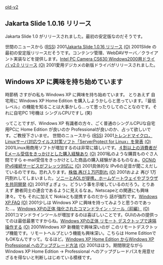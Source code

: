 [old-v2](ig011113-orig.html)

## Jakarta Slide 1.0.16 リリース

Jakarta Slide 1.0 がリリースされました。最初の安定版なのだそうです。




 


世間のニュースから ([RSS](ig011113-release.xml)) 2001[Jakarta Slide 1.0.16 リリース](http://jakarta.apache.org/slide/index.html) [(O)](http://jakarta.apache.org/slide/index.html) 2001Slide の最初の安定版リリースだそうです。コンテンツ管理、WebDAVサーバ／クライアント実装などを提供します。[Intel PC Camera CS630 Windows2000用ドライバ v2.0 リリース](http://support.intel.com/support/createshare/camerapack/windows2000/drivers.htm) [(O)](http://support.intel.com/support/createshare/camerapack/windows2000/drivers.htm) 2001愛用デジカメの新版ドライバがリリースされました。

## Windows XP に興味を持ち始めています


時節柄 さすがの私も Windows XP に興味を持ち始めています。
とりあえず 自宅用に Windows XP Home Edition を購入しようかしらと思っています。『最低レベル』の機能を知ることは大事かしら…って思ったりしてのことなのです。それに自宅PC
1号機は シングルCPUですし (笑)

ってことですが、Windows XP 有識者の方々、ごく普通のシングルCPUな自宅用PCに
Home Edition が良いのか Professionalが良いのか、占って欲しいです。ご教授下さいませ。
世間のニュースから ([RSS](ig011113-news.xml)) 2001[トレンドマイクロ，Linuxサーバ対応ウイルス対策ソフト「ServerProtect for Linux」を発表](http://www.zdnet.co.jp/enterprise/0111/12/01111213.html) [(O)](http://www.zdnet.co.jp/enterprise/0111/12/01111213.html) 2001Linux用商用ソフトが増加するのは非常に嬉しいです。[４割以上の消費者がEメール受信をきっかけとした購入経験あり](http://japan.internet.com/research/20011112/1.html) [(O)](http://japan.internet.com/research/20011112/1.html) 2001私のような購買ものぐさ人間ですら e-mail受信をきっかけとした商品の購入経験があるものなぁ。[OCNのIPv6接続サービスがフレッツ対応に](http://www.zdnet.co.jp/news/bursts/0111/12/nttcom.html) [(O)](http://www.zdnet.co.jp/news/bursts/0111/12/nttcom.html) 2001具体的な IPv6の足音が聞こえだしているのですね。恐れ入ります。[株価 再び１万円割れ](http://www.nhk.or.jp/news/2001/11/13/grri84000000865u.html) [(O)](http://www.nhk.or.jp/news/2001/11/13/grri84000000865u.html) 2001およよ 再び 1万円割れしてしまいました。[ソニーとAOLが提携，ホームゲートウェイやブラウザを共同開発](http://www.zdnet.co.jp/news/bursts/0111/13/sony.html) [(O)](http://www.zdnet.co.jp/news/bursts/0111/13/sony.html) 2001ぎょぎょっ。どういう事を示唆しているのだろう。とりあえず 勝者同士の連合であるように見えるなぁ。Netscapeとの関連にも興味津々。でも それに加えて Nokiaとも提携するのだから 話が強烈です。[Windows XP.FAQ](http://homepage2.nifty.com/winfaq/wxp/) [(O)](http://homepage2.nifty.com/winfaq/wxp/) 2001少しは Windows XP に興味を持ってみようと思うのであった…。[Windows XPの正体 強化されたコマンドライン・ツール（前編）](http://www.atmarkit.co.jp/fwin2k/xp_feature/013commandtool/commandtool.html) [(O)](http://www.atmarkit.co.jp/fwin2k/xp_feature/013commandtool/commandtool.html) 2001コマンドラインツールが増加するのは喜ばしいことです。GUIのみの提供ってのは最低最悪ですからね。[Windows XPの正体 リモート デスクトップで遠隔操作する](http://www.atmarkit.co.jp/fwin2k/xp_feature/012remotedesktop/remotedesktop_01.html) [(O)](http://www.atmarkit.co.jp/fwin2k/xp_feature/012remotedesktop/remotedesktop_01.html) 2001Windows XP 新機能で興味深いのが このリモートデスクトップ機能です。リモートヘルプという機能も興味深い。こちらは Home EditionでもOKなんですって。なるほど。[Windows XP Home Edition からWindows XP Professional へのアップグレード方法](http://www.microsoft.com/japan/windowsxp/pro/evaluation/upfromhome/) [(O)](http://www.microsoft.com/japan/windowsxp/pro/evaluation/upfromhome/) 2001ほほう。期間限定ながら Windows XP Home Edition → Professional へのアップグレードパスを用意せざるを得ないと判断しはじめている模様です。